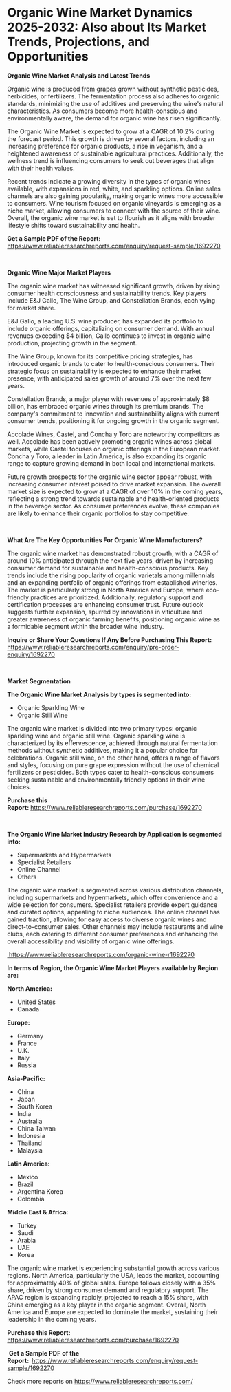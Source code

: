 <p><h1>Organic Wine Market Dynamics 2025-2032: Also about Its Market Trends, Projections, and Opportunities</h1></p><p><strong>Organic Wine Market Analysis and Latest Trends</strong></p>
<p><p>Organic wine is produced from grapes grown without synthetic pesticides, herbicides, or fertilizers. The fermentation process also adheres to organic standards, minimizing the use of additives and preserving the wine's natural characteristics. As consumers become more health-conscious and environmentally aware, the demand for organic wine has risen significantly.</p><p>The Organic Wine Market is expected to grow at a CAGR of 10.2% during the forecast period. This growth is driven by several factors, including an increasing preference for organic products, a rise in veganism, and a heightened awareness of sustainable agricultural practices. Additionally, the wellness trend is influencing consumers to seek out beverages that align with their health values. </p><p>Recent trends indicate a growing diversity in the types of organic wines available, with expansions in red, white, and sparkling options. Online sales channels are also gaining popularity, making organic wines more accessible to consumers. Wine tourism focused on organic vineyards is emerging as a niche market, allowing consumers to connect with the source of their wine. Overall, the organic wine market is set to flourish as it aligns with broader lifestyle shifts toward sustainability and health.</p></p>
<p><strong>Get a Sample PDF of the Report:&nbsp;</strong> <a href="https://www.reliableresearchreports.com/enquiry/request-sample/1692270?utm_campaign=2251&utm_medium=2&utm_source=Github&utm_content=ia&utm_term=04042025&utm_id=organic-wine">https://www.reliableresearchreports.com/enquiry/request-sample/1692270</a></p>
<p>&nbsp;</p>
<p><strong>Organic Wine Major Market Players</strong></p>
<p><p>The organic wine market has witnessed significant growth, driven by rising consumer health consciousness and sustainability trends. Key players include E&J Gallo, The Wine Group, and Constellation Brands, each vying for market share. </p><p>E&J Gallo, a leading U.S. wine producer, has expanded its portfolio to include organic offerings, capitalizing on consumer demand. With annual revenues exceeding $4 billion, Gallo continues to invest in organic wine production, projecting growth in the segment.</p><p>The Wine Group, known for its competitive pricing strategies, has introduced organic brands to cater to health-conscious consumers. Their strategic focus on sustainability is expected to enhance their market presence, with anticipated sales growth of around 7% over the next few years.</p><p>Constellation Brands, a major player with revenues of approximately $8 billion, has embraced organic wines through its premium brands. The company's commitment to innovation and sustainability aligns with current consumer trends, positioning it for ongoing growth in the organic segment.</p><p>Accolade Wines, Castel, and Concha y Toro are noteworthy competitors as well. Accolade has been actively promoting organic wines across global markets, while Castel focuses on organic offerings in the European market. Concha y Toro, a leader in Latin America, is also expanding its organic range to capture growing demand in both local and international markets.</p><p>Future growth prospects for the organic wine sector appear robust, with increasing consumer interest poised to drive market expansion. The overall market size is expected to grow at a CAGR of over 10% in the coming years, reflecting a strong trend towards sustainable and health-oriented products in the beverage sector. As consumer preferences evolve, these companies are likely to enhance their organic portfolios to stay competitive.</p></p>
<p>&nbsp;</p>
<p><strong>What Are The Key Opportunities For Organic Wine Manufacturers?</strong></p>
<p><p>The organic wine market has demonstrated robust growth, with a CAGR of around 10% anticipated through the next five years, driven by increasing consumer demand for sustainable and health-conscious products. Key trends include the rising popularity of organic varietals among millennials and an expanding portfolio of organic offerings from established wineries. The market is particularly strong in North America and Europe, where eco-friendly practices are prioritized. Additionally, regulatory support and certification processes are enhancing consumer trust. Future outlook suggests further expansion, spurred by innovations in viticulture and greater awareness of organic farming benefits, positioning organic wine as a formidable segment within the broader wine industry.</p></p>
<p><strong>Inquire or Share Your Questions If Any Before Purchasing This Report:</strong> <a href="https://www.reliableresearchreports.com/enquiry/pre-order-enquiry/1692270?utm_campaign=2251&utm_medium=2&utm_source=Github&utm_content=ia&utm_term=04042025&utm_id=organic-wine">https://www.reliableresearchreports.com/enquiry/pre-order-enquiry/1692270</a></p>
<p>&nbsp;</p>
<p><strong>Market Segmentation</strong></p>
<p><strong>The Organic Wine Market Analysis by types is segmented into:</strong></p>
<p><ul><li>Organic Sparkling Wine</li><li>Organic Still Wine</li></ul></p>
<p><p>The organic wine market is divided into two primary types: organic sparkling wine and organic still wine. Organic sparkling wine is characterized by its effervescence, achieved through natural fermentation methods without synthetic additives, making it a popular choice for celebrations. Organic still wine, on the other hand, offers a range of flavors and styles, focusing on pure grape expression without the use of chemical fertilizers or pesticides. Both types cater to health-conscious consumers seeking sustainable and environmentally friendly options in their wine choices.</p></p>
<p><strong>Purchase this Report:&nbsp;</strong><a href="https://www.reliableresearchreports.com/purchase/1692270?utm_campaign=2251&utm_medium=2&utm_source=Github&utm_content=ia&utm_term=04042025&utm_id=organic-wine">https://www.reliableresearchreports.com/purchase/1692270</a></p>
<p>&nbsp;</p>
<p><strong>The Organic Wine Market Industry Research by Application is segmented into:</strong></p>
<p><ul><li>Supermarkets and Hypermarkets</li><li>Specialist Retailers</li><li>Online Channel</li><li>Others</li></ul></p>
<p><p>The organic wine market is segmented across various distribution channels, including supermarkets and hypermarkets, which offer convenience and a wide selection for consumers. Specialist retailers provide expert guidance and curated options, appealing to niche audiences. The online channel has gained traction, allowing for easy access to diverse organic wines and direct-to-consumer sales. Other channels may include restaurants and wine clubs, each catering to different consumer preferences and enhancing the overall accessibility and visibility of organic wine offerings.</p></p>
<p><a href="https://www.reliableresearchreports.com/organic-wine-r1692270?utm_campaign=2251&utm_medium=2&utm_source=Github&utm_content=ia&utm_term=04042025&utm_id=organic-wine">&nbsp;https://www.reliableresearchreports.com/organic-wine-r1692270</a></p>
<p><strong>In terms of Region, the Organic Wine Market Players available by Region are:</strong></p>
<p>
    <p> <strong> North America: </strong>
        <ul>
            <li>United States</li>
            <li>Canada</li>
        </ul>
        </p> 
    <p> <strong> Europe: </strong>
        <ul>
            <li>Germany</li>
            <li>France</li>
            <li>U.K.</li>
            <li>Italy</li>
            <li>Russia</li>
        </ul>
        </p> 
    <p> <strong> Asia-Pacific: </strong>
        <ul>
            <li>China</li>
            <li>Japan</li>
            <li>South Korea</li>
            <li>India</li>
            <li>Australia</li>
            <li>China Taiwan</li>
            <li>Indonesia</li>
            <li>Thailand</li>
            <li>Malaysia</li>
        </ul>
        </p> 
    <p> <strong> Latin America: </strong>
        <ul>
            <li>Mexico</li>
            <li>Brazil</li>
            <li>Argentina Korea</li>
            <li>Colombia</li>
        </ul>
        </p> 
    <p> <strong> Middle East & Africa: </strong>
        <ul>
            <li>Turkey</li>
            <li>Saudi</li>
            <li>Arabia</li>
            <li>UAE</li>
            <li>Korea</li>
        </ul>
    </p>
    </p>
<p><p>The organic wine market is experiencing substantial growth across various regions. North America, particularly the USA, leads the market, accounting for approximately 40% of global sales. Europe follows closely with a 35% share, driven by strong consumer demand and regulatory support. The APAC region is expanding rapidly, projected to reach a 15% share, with China emerging as a key player in the organic segment. Overall, North America and Europe are expected to dominate the market, sustaining their leadership in the coming years.</p></p>
<p><strong>Purchase this Report: </strong><a href="https://www.reliableresearchreports.com/purchase/1692270?utm_campaign=2251&utm_medium=2&utm_source=Github&utm_content=ia&utm_term=04042025&utm_id=organic-wine">https://www.reliableresearchreports.com/purchase/1692270</a></p>
<p>&nbsp;<strong>Get a Sample PDF of the Report:&nbsp;&nbsp;</strong><a href="https://www.reliableresearchreports.com/enquiry/request-sample/1692270?utm_campaign=2251&utm_medium=2&utm_source=Github&utm_content=ia&utm_term=04042025&utm_id=organic-wine">https://www.reliableresearchreports.com/enquiry/request-sample/1692270</a></p>
<p><strong></strong></p>
<p>Check more reports on <a href="https://www.reliableresearchreports.com/?utm_campaign=2251&utm_medium=2&utm_source=Github&utm_content=ia&utm_term=04042025&utm_id=organic-wine">https://www.reliableresearchreports.com/</a></p>